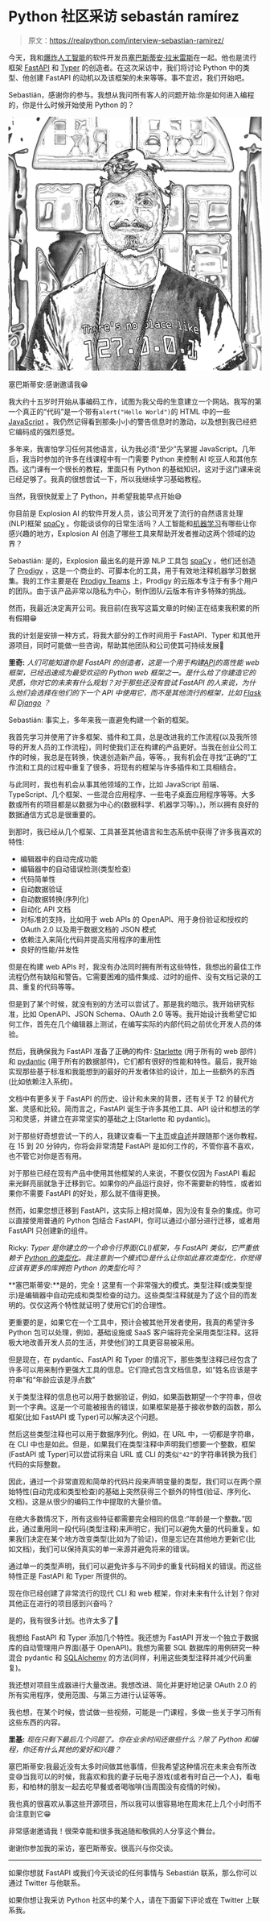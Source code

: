 # Python 社区采访 sebastán ramírez

> 原文：<https://realpython.com/interview-sebastian-ramirez/>

今天，我和[爆炸人工智能](https://explosion.ai/)的软件开发员[塞巴斯蒂安·拉米雷斯](https://tiangolo.com/)在一起。他也是流行框架 [FastAPI](https://fastapi.tiangolo.com/) 和 [Typer](https://typer.tiangolo.com/) 的创造者。在这次采访中，我们将讨论 Python 中的类型、他创建 FastAPI 的动机以及该框架的未来等等。事不宜迟，我们开始吧。

Sebastián，感谢你的参与。我想从我问所有客人的问题开始:你是如何进入编程的，你是什么时候开始使用 Python 的？

![Sebastián Ramírez Profile Picture](img/5c3565e594a01dbb3ea1269fea10d282.png)

塞巴斯蒂安:感谢邀请我😁

我大约十五岁时开始从事编码工作，试图为我父母的生意建立一个网站。我写的第一个真正的“代码”是一个带有`alert("Hello World")`的 HTML 中的一些 [JavaScript](https://realpython.com/python-vs-javascript/) 。我仍然记得看到那条小小的警告信息时的激动，以及想到我已经把它编码成的强烈感觉。

多年来，我害怕学习任何其他语言，认为我必须“至少”先掌握 JavaScript。几年后，我当时参加的许多在线课程中有一门需要 Python 来控制 AI 吃豆人和其他东西。这门课有一个很长的教程，里面只有 Python 的基础知识，这对于这门课来说已经足够了。我真的很想尝试一下，所以我继续学习基础教程。

当然，我很快就爱上了 Python，并希望我能早点开始😅

你目前是 Explosion AI 的软件开发人员，该公司开发了流行的自然语言处理(NLP)框架 [spaCy](https://realpython.com/natural-language-processing-spacy-python/) 。你能谈谈你的日常生活吗？人工智能和[机器学习](https://realpython.com/learning-paths/machine-learning-python/)有哪些让你感兴趣的地方，Explosion AI 创造了哪些工具来帮助开发者推动这两个领域的边界？

Sebastián: 是的，Explosion 最出名的是开源 NLP 工具包 [spaCy](https://spacy.io/) 。他们还创造了 [Prodigy](https://prodi.gy/) ，这是一个商业的、可脚本化的工具，用于有效地注释机器学习数据集。我的工作主要是在 [Prodigy Teams](https://prodi.gy/docs/faq#teams) 上，Prodigy 的云版本专注于有多个用户的团队。由于该产品非常以隐私为中心，制作团队/云版本有许多特殊的挑战。

然而，我最近决定离开公司。我目前(在我写这篇文章的时候)正在结束我积累的所有假期😁

我的计划是安排一种方式，将我大部分的工作时间用于 FastAPI、Typer 和其他开源项目，同时可能做一些咨询，帮助其他团队和公司使其可持续发展🚀

**里奇:** *人们可能知道你是 FastAPI 的创造者，这是一个用于构建[API](https://realpython.com/python-api/)的高性能 web 框架，已经迅速成为最受欢迎的 Python web 框架之一。是什么给了你建造它的灵感，你对它的未来有什么规划？对于那些还没有尝试 FastAPI 的人来说，为什么他们会选择在他们的下一个 API 中使用它，而不是其他流行的框架，比如 [Flask](https://realpython.com/learning-paths/flask-by-example/) 和 [Django](https://realpython.com/learning-paths/django-web-development/) ？*

Sebastián: 事实上，多年来我一直避免构建一个新的框架。

我首先学习并使用了许多框架、插件和工具，总是改进我的工作流程(以及我所领导的开发人员的工作流程)，同时使我们正在构建的产品更好。当我在创业公司工作的时候，我总是在转换，快速创造新产品，等等。，我有机会在寻找“正确的”工作流和工具的过程中重复了很多，将现有的框架与许多插件和工具相结合。

与此同时，我也有机会从事其他领域的工作，比如 JavaScript 前端、TypeScript、几个框架、一些混合应用程序、一些电子桌面应用程序等等。大多数或所有的项目都是以数据为中心的(数据科学、机器学习等)。)，所以拥有良好的数据通信方式总是很重要的。

到那时，我已经从几个框架、工具甚至其他语言和生态系统中获得了许多我喜欢的特性:

*   编辑器中的自动完成功能
*   编辑器中的自动错误检测(类型检查)
*   代码简单性
*   自动数据验证
*   自动数据转换(序列化)
*   自动化 API 文档
*   对标准的支持，比如用于 web APIs 的 OpenAPI、用于身份验证和授权的 OAuth 2.0 以及用于数据文档的 JSON 模式
*   依赖注入来简化代码并提高实用程序的重用性
*   良好的性能/并发性

但是在构建 web APIs 时，我没有办法同时拥有所有这些特性，我想出的最佳工作流程仍然有缺陷和警告。它需要困难的插件集成、过时的组件、没有文档记录的工具、重复的代码等等。

但是到了某个时候，就没有别的方法可以尝试了。那是我的暗示。我开始研究标准，比如 OpenAPI、JSON Schema、OAuth 2.0 等等。我开始设计我希望它如何工作，首先在几个编辑器上测试，在编写实际的内部代码之前优化开发人员的体验。

然后，我确保我为 FastAPI 准备了正确的构件: [Starlette](https://www.starlette.io/) (用于所有的 web 部件)和 [pydantic](https://pydantic-docs.helpmanual.io/) (用于所有的数据部件)，它们都有很好的性能和特性。最后，我开始实现那些基于标准和我能想到的最好的开发者体验的设计，加上一些额外的东西(比如依赖注入系统)。

文档中有更多关于 FastAPI 的历史、设计和未来的背景，还有关于 T2 的替代方案、灵感和比较。简而言之，FastAPI 诞生于许多其他工具、API 设计和想法的学习和灵感，并建立在非常坚实的基础之上(Starlette 和 pydantic)。

对于那些好奇想尝试一下的人，我建议查看一下[主页](https://fastapi.tiangolo.com/)或[自述](https://github.com/tiangolo/fastapi/blob/master/README.md)并跟随那个迷你教程。在 15 到 20 分钟内，你将会非常清楚 FastAPI 是如何工作的，不管你喜不喜欢，也不管它对你是否有用。

对于那些已经在现有产品中使用其他框架的人来说，不要仅仅因为 FastAPI 看起来光鲜亮丽就急于迁移到它。如果你的产品运行良好，你不需要新的特性，或者如果你不需要 FastAPI 的好处，那么就不值得更换。

然而，如果您想迁移到 FastAPI，这实际上相对简单，因为没有复杂的集成。你可以直接使用普通的 Python 包结合 FastAPI，你可以通过小部分进行迁移，或者用 FastAPI 只创建新的组件。

Ricky: *Typer 是你建立的一个命令行界面(CLI)框架，与 FastAPI 类似，它严重依赖于 [Python 的类型化](https://realpython.com/python-type-checking/)。我注意到一个模式*😉*是什么让你如此喜欢类型化，你觉得应该有更多的库拥抱 Python 的类型化吗？*

**塞巴斯蒂安:**是的，完全！这里有一个非常强大的模式。类型注释(或类型提示)是编辑器中自动完成和类型检查的动力。这些类型注释就是为了这个目的而发明的。仅仅这两个特性就证明了使用它们的合理性。

更重要的是，如果它在一个工具中，预计会被其他开发者使用，我真的希望许多 Python 包可以处理，例如，基础设施或 SaaS 客户端将完全采用类型注释。这将极大地改善开发人员的生活，并使他们的工具更容易被采用。

但是现在，在 pydantic、FastAPI 和 Typer 的情况下，那些类型注释已经包含了许多可以用来制作更强大工具的信息。它们隐式包含文档信息，如“姓名应该是字符串”和“年龄应该是浮点数”

关于类型注释的信息也可以用于数据验证，例如，如果函数期望一个字符串，但收到一个字典。这是一个可能被报告的错误，如果框架是基于接收参数的函数，那么框架(比如 FastAPI 或 Typer)可以解决这个问题。

然后这些类型注释也可以用于数据序列化。例如，在 URL 中，一切都是字符串，在 CLI 中也是如此。但是，如果我们在类型注释中声明我们想要一个整数，框架(FastAPI 或 Typer)可以尝试将来自 URL 或 CLI 的类似`"42"`的字符串转换为我们代码的实际整数。

因此，通过一个非常直观和简单的代码片段来声明变量的类型，我们可以在两个原始特性(自动完成和类型检查)的基础上突然获得三个额外的特性(验证、序列化、文档)。这是从很少的编码工作中提取的大量价值。

在绝大多数情况下，所有这些特征都需要完全相同的信息:“年龄是一个整数。”因此，通过重用同一段代码(类型注释)来声明它，我们可以避免大量的代码重复。如果我们决定在某个地方改变类型(比如为了验证)，但是忘记在其他地方更新它(比如文档)，我们可以保持真实的单一来源并避免将来的错误。

通过单一的类型声明，我们可以避免许多与不同步的重复代码相关的错误。而这些特性正是 FastAPI 和 Typer 所提供的。

现在你已经创建了非常流行的现代 CLI 和 web 框架，你对未来有什么计划？你对其他正在进行的项目感到兴奋吗？

是的，我有很多计划。也许太多了😬

我想给 FastAPI 和 Typer 添加几个特性。我还想为 FastAPI 开发一个独立于数据库的自动管理用户界面(基于 OpenAPI)。我想为需要 SQL 数据库的用例研究一种混合 pydantic 和 [SQLAlchemy](https://realpython.com/python-sqlite-sqlalchemy/) 的方法(同样，利用这些类型注释并减少代码重复)。

我还想对项目生成器进行大量改进。我想改进、简化并更好地记录 OAuth 2.0 的所有实用程序，使用范围、与第三方进行认证等等。

我也想，在某个时候，尝试做一些视频，可能是一门课程，多做一些关于学习所有这些东西的内容。

**里基:** *现在只剩下最后几个问题了。你在业余时间还做些什么？除了 Python 和编程，你还有什么其他的爱好和兴趣？*

塞巴斯蒂安:我最近没有太多时间做其他事情，但我希望这种情况在未来会有所改变😅当我可以的时候，我喜欢和我的妻子玩电子游戏(或者有时自己一个人)，看电影，和柏林的朋友一起去吃早餐或者喝咖啡(当周围没有疫情的时候)。

我也真的很喜欢从事这些开源项目，所以我可以很容易地在周末花上几个小时而不会注意到它😁

非常感谢邀请我！很荣幸能和很多我追随和敬佩的人分享这个舞台。

谢谢你参加我的采访，塞巴斯蒂安。很高兴与你交谈。

* * *

如果你想就 FastAPI 或我们今天谈论的任何事情与 Sebastián 联系，那么你可以通过 Twitter 与他联系。

如果你想让我采访 Python 社区中的某个人，请在下面留下评论或在 Twitter 上联系我。